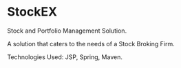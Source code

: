 # StockEX
Stock and Portfolio Management Solution.

A solution that caters to the needs of a Stock Broking Firm.

Technologies Used: JSP, Spring, Maven.
